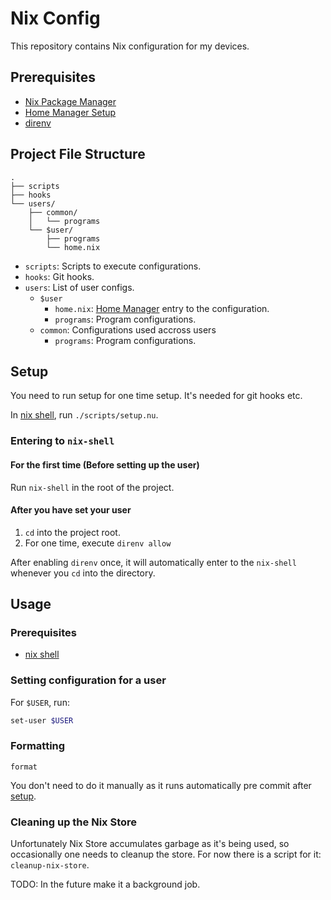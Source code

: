 # Nix Config
This repository contains Nix configuration for my devices.

## Prerequisites
* [Nix Package Manager](https://nixos.wiki/wiki/Nix_Installation_Guide)
* [Home Manager Setup](https://nix-community.github.io/home-manager/index.html#ch-installation)
* [direnv](https://direnv.net/docs/installation.html)

## Project File Structure
```
.
├── scripts
├── hooks
└── users/
    ├── common/
    │   └── programs
    └── $user/
        ├── programs
        └── home.nix
```
* `scripts`: Scripts to execute configurations.
* `hooks`: Git hooks.
* `users`: List of user configs.
  * `$user`
    * `home.nix`: [Home Manager](https://nix-community.github.io/home-manager/) entry to the configuration.
    * `programs`: Program configurations.
  * `common`: Configurations used accross users
    * `programs`: Program configurations.

## Setup
You need to run setup for one time setup. It's needed for git hooks etc.

In [nix shell](#entering-to-nix-shell), run `./scripts/setup.nu`.

### Entering to `nix-shell`

#### For the first time (Before setting up the user)

Run `nix-shell` in the root of the project.

#### After you have set your user
1. `cd` into the project root.
2. For one time, execute `direnv allow`

After enabling `direnv` once, it will automatically enter to the `nix-shell` whenever you `cd` into the directory.

## Usage

### Prerequisites
* [nix shell](#entering-to-nix-shell)

### Setting configuration for a user
For `$USER`, run:
```bash
set-user $USER
```

### Formatting
`format`

You don't need to do it manually as it runs automatically pre commit after [setup](#setup).

### Cleaning up the Nix Store
Unfortunately Nix Store accumulates garbage as it's being used, so occasionally one needs to cleanup the store. For now there is a script for it: `cleanup-nix-store`.

TODO: In the future make it a background job.
